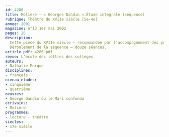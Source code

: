 ```yaml
---
id: 4286
title: Molière – « Georges Dandin ».Étude intégrale (séquence)
rubrique: Théâtre du XVIIe siècle [5e-4e] 
annee: 2001
magazine: n°13 1er mai 2002
pages: 26
description: 
  Cette pièce du XVIIe siècle – recommandée par l’accompagnement des programmes de cinquième –, offre la possibilité de retrouver toutes les caractéristiques de la comédie et séduit par son côté farcesque. De plus, l’intrigue révèle les problèmes de société de l’époque. Les objectifs de cette séquence sont de faire découvrir le genre théâtral aux élèves et de les rendre capables de rédiger un court dialogue. On pourra prolonger cette séquence par la lecture d’une farce du Moyen Âge.
  Déroulement de la séquence – douze séances.
article_pdf: 4286.pdf
revue: L’école des lettres des collèges
auteurs:
- Nathalie Marque
disciplines:
- français
niveau_etudes:
- cinquième
- quatrième
oeuvres:
- George Dandin ou le Mari confondu
ecrivains:
- Molière
programmes:
- lecture - théâtre
siecles:
- 17e siècle
---
```

